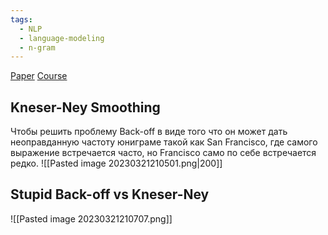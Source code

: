 ```yaml
---
tags:
  - NLP
  - language-modeling
  - n-gram
---
```

[Paper](http://www-i6.informatik.rwth-aachen.de/publications/download/951/Kneser-ICASSP-1995.pdf) [Course](https://lena-voita.github.io/nlp_course/language_modeling.html#papers_smoothings)
## Kneser-Ney Smoothing
Чтобы решить проблему Back-off в виде того что он может дать неоправданную частоту юниграме такой как San Francisco, где самого выражение встречается часто, но Francisco само по себе встречается редко.
![[Pasted image 20230321210501.png|200]]
## Stupid Back-off vs Kneser-Ney

![[Pasted image 20230321210707.png]]
